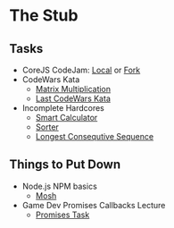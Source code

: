 # The Stub

## Tasks
- CoreJS CodeJam: [Local](./codejam-corejs) or [Fork](https://github.com/TomSssM/js-assignments)
- CodeWars Kata
  - [Matrix Multiplication](https://www.codewars.com/kata/matrix-multiplier)
  - [Last CodeWars Kata](http://www.codewars.com/kata/functional-sql)
- Incomplete Hardcores
  - [Smart Calculator](https://github.com/TomSssM/smart-calculator)
  - [Sorter](https://github.com/TomSssM/sorter)
  - [Longest Consequtive Sequence](https://github.com/TomSssM/longest-consecutive-sequence)

## Things to Put Down
- Node.js NPM basics
  - [Mosh](https://youtu.be/TlB_eWDSMt4)
- Game Dev Promises Callbacks Lecture
  - [Promises Task](./interview-case.js)
